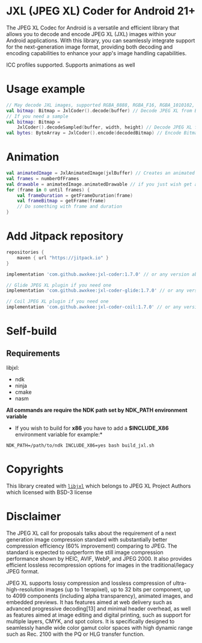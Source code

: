 # JXL (JPEG XL) Coder for Android 21+

The JPEG XL Codec for Android is a versatile and efficient library that allows you to decode and
encode JPEG XL (JXL) images within your Android applications. With this library, you can seamlessly
integrate support for the next-generation image format, providing both decoding and encoding
capabilities to enhance your app's image handling capabilities.

ICC profiles supported. Supports animations as well

# Usage example

```kotlin
// May decode JXL images, supported RGBA_8888, RGBA_F16, RGBA_1010102, RGB_565, HARDWARE
val bitmap: Bitmap = JxlCoder().decode(buffer) // Decode JPEG XL from ByteArray
// If you need a sample
val bitmap: Bitmap =
    JxlCoder().decodeSampled(buffer, width, height) // Decode JPEG XL from ByteArray with given size
val bytes: ByteArray = JxlCoder().encode(decodedBitmap) // Encode Bitmap to JPEG XL
```

# Animation

```kotlin
val animatedImage = JxlAnimatedImage(jxlBuffer) // Creates an animated image
val frames = numberOfFrames
val drawable = animatedImage.animatedDrawable // if you just wish get an animated drawable
for (frame in 0 until frames) {
    val frameDuration = getFrameDuration(frame)
    val frameBitmap = getFrame(frame)
    // Do something with frame and duration
}
```

# Add Jitpack repository

```groovy
repositories {
    maven { url "https://jitpack.io" }
}
```

```groovy
implementation 'com.github.awxkee:jxl-coder:1.7.0' // or any version above picker from release tags

// Glide JPEG XL plugin if you need one
implementation 'com.github.awxkee:jxl-coder-glide:1.7.0' // or any version above picker from release tags

// Coil JPEG XL plugin if you need one
implementation 'com.github.awxkee:jxl-coder-coil:1.7.0' // or any version above picker from release tags
```

# Self-build

## Requirements

libjxl:

- ndk
- ninja
- cmake
- nasm

**All commands are require the NDK path set by NDK_PATH environment variable**

* If you wish to build for **x86** you have to add a **$INCLUDE_X86** environment variable for
  example:*

```shell
NDK_PATH=/path/to/ndk INCLUDE_X86=yes bash build_jxl.sh
```

# Copyrights

This library created with [`libjxl`](https://github.com/libjxl/libjxl/tree/main) which belongs to
JPEG XL Project
Authors which licensed with BSD-3 license

# Disclaimer

The JPEG XL call for proposals talks about the requirement of a next generation image compression
standard with substantially better compression efficiency (60% improvement) comparing to JPEG. The
standard is expected to outperform the still image compression performance shown by HEIC, AVIF,
WebP, and JPEG 2000. It also provides efficient lossless recompression options for images in the
traditional/legacy JPEG format.

JPEG XL supports lossy compression and lossless compression of ultra-high-resolution images (up to 1
terapixel), up to 32 bits per component, up to 4099 components (including alpha transparency),
animated images, and embedded previews. It has features aimed at web delivery such as advanced
progressive decoding[13] and minimal header overhead, as well as features aimed at image editing and
digital printing, such as support for multiple layers, CMYK, and spot colors. It is specifically
designed to seamlessly handle wide color gamut color spaces with high dynamic range such as Rec.
2100 with the PQ or HLG transfer function. 
